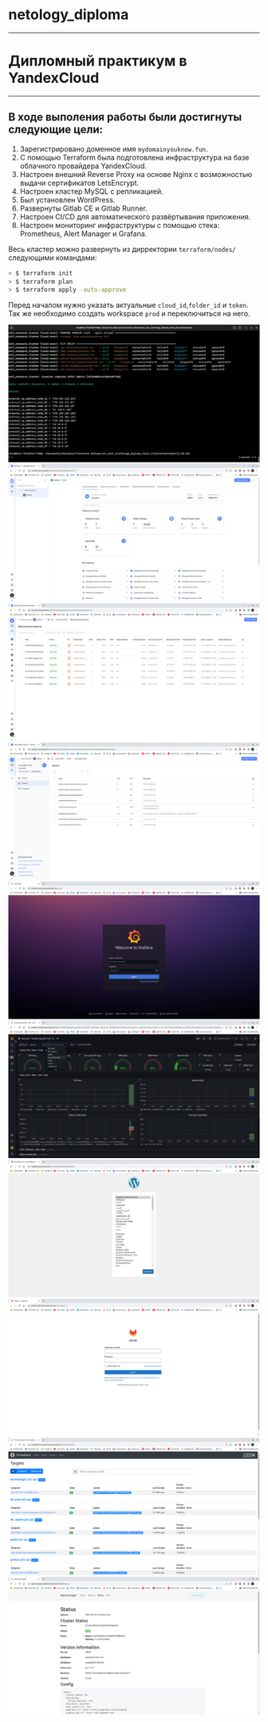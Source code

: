 # netology_diploma

------

# Дипломный практикум в YandexCloud

------

## В ходе выполения работы были достигнуты следующие цели:

1. Зарегистрировано доменное имя `mydomainyouknow.fun`.
2. C помощью Terraform была подготовлена инфраструктура на базе облачного провайдера YandexCloud.
3. Настроен внешний Reverse Proxy на основе Nginx с возможностью выдачи сертификатов LetsEncrypt.
4. Настроен кластер MySQL с репликацией.
5. Был установлен WordPress.
6. Развернуты Gitlab CE и Gitlab Runner.
7. Настроен CI/CD для автоматического развёртывания приложения.
8. Настроен мониторинг инфраструктуры с помощью стека: Prometheus, Alert Manager и Grafana.

Весь кластер можно развернуть из дирректории `terraform/nodes/` следующими командами:

```bash 
> $ terraform init
> $ terraform plan
> $ terraform apply -auto-approve
```

Перед началом нужно указать актуальные `cloud_id`,`folder_id` и `token`. 
Так же необходимо создать workspace `prod` и переключиться на него. 


![Ansible deploy](https://github.com/L1qu1dVacuum/netology_diploma/blob/master/src/01_deploy_01.png)
![Yandex console](https://github.com/L1qu1dVacuum/netology_diploma/blob/master/src/02_console_01.png)
![Yandex compute cloud](https://github.com/L1qu1dVacuum/netology_diploma/blob/master/src/03_compute_cloud_01.png)
![Yandex dns](https://github.com/L1qu1dVacuum/netology_diploma/blob/master/src/04_dns_01.png)
![Grafana](https://github.com/L1qu1dVacuum/netology_diploma/blob/master/src/05_grafana_01.png)
![Grafana dashboard](https://github.com/L1qu1dVacuum/netology_diploma/blob/master/src/05_grafana_02.png)
![Wordpress](https://github.com/L1qu1dVacuum/netology_diploma/blob/master/src/06_wordpress_01.png)
![Gitlab](https://github.com/L1qu1dVacuum/netology_diploma/blob/master/src/08_gitlab_01.png)
![Prometheus](https://github.com/L1qu1dVacuum/netology_diploma/blob/master/src/09_prometheus_01.png)
![Alertmanager](https://github.com/L1qu1dVacuum/netology_diploma/blob/master/src/10_alertmanager_01.png)


